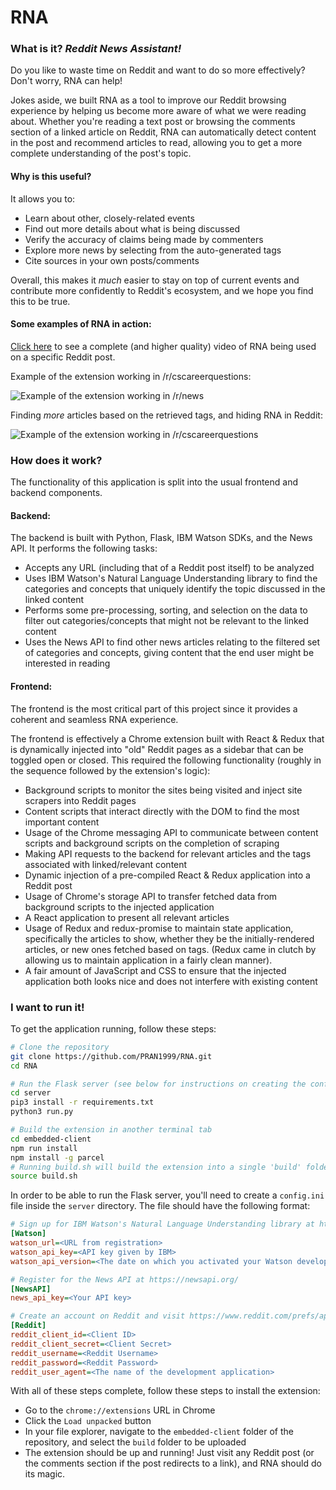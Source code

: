 # RNA

### What is it? ***R**eddit **N**ews **A**ssistant!*

Do you like to waste time on Reddit and want to do so more effectively? Don't worry, RNA can help!

Jokes aside, we built RNA as a tool to improve our Reddit browsing experience by helping us become more aware of what we were reading about. Whether you're reading a text post or browsing the comments section of a linked article on Reddit, RNA can automatically detect content in the post and recommend articles to read, allowing you to get a more complete understanding of the post's topic. 

#### Why is this useful?
It allows you to:
- Learn about other, closely-related events
- Find out more details about what is being discussed
- Verify the accuracy of claims being made by commenters
- Explore more news by selecting from the auto-generated tags
- Cite sources in your own posts/comments

Overall, this makes it *much* easier to stay on top of current events and contribute more confidently to Reddit's ecosystem, and we hope you find this to be true.

#### Some examples of RNA in action:

[Click here](https://youtu.be/qN-tWPS6SRE) to see a complete (and higher quality) video of RNA being used on a specific Reddit post.

Example of the extension working in /r/cscareerquestions:

![Example of the extension working in /r/news](https://media.giphy.com/media/1Af76HRni2FFIgJWNa/giphy.gif)

Finding *more* articles based on the retrieved tags, and hiding RNA in Reddit:

![Example of the extension working in /r/cscareerquestions](https://media.giphy.com/media/25aH4D32jjUlw4jsR5/giphy.gif)

### How does it work?
The functionality of this application is split into the usual frontend and backend components.

#### Backend:
The backend is built with Python, Flask, IBM Watson SDKs, and the News API. It performs the following tasks:
- Accepts any URL (including that of a Reddit post itself) to be analyzed
- Uses IBM Watson's Natural Language Understanding library to find the categories and concepts that uniquely identify the topic discussed in the linked content
- Performs some pre-processing, sorting, and selection on the data to filter out categories/concepts that might not be relevant to the linked content
- Uses the News API to find other news articles relating to the filtered set of categories and concepts, giving content that the end user might be interested in reading

#### Frontend:
The frontend is the most critical part of this project since it provides a coherent and seamless RNA experience.

The frontend is effectively a Chrome extension built with React & Redux that is dynamically injected into "old" Reddit pages as a sidebar that can be toggled open or closed. This required the following functionality (roughly in the sequence followed by the extension's logic):
- Background scripts to monitor the sites being visited and inject site scrapers into Reddit pages
- Content scripts that interact directly with the DOM to find the most important content
- Usage of the Chrome messaging API to communicate between content scripts and background scripts on the completion of scraping
- Making API requests to the backend for relevant articles and the tags associated with linked/relevant content
- Dynamic injection of a pre-compiled React & Redux application into a Reddit post
- Usage of Chrome's storage API to transfer fetched data from background scripts to the injected application
- A React application to present all relevant articles
- Usage of Redux and redux-promise to maintain state application, specifically the articles to show, whether they be the initially-rendered articles, or new ones fetched based on tags. (Redux came in clutch by allowing us to maintain application in a fairly clean manner).
- A fair amount of JavaScript and CSS to ensure that the injected application both looks nice and does not interfere with existing content

### I want to run it!
To get the application running, follow these steps:
```bash
# Clone the repository
git clone https://github.com/PRAN1999/RNA.git
cd RNA

# Run the Flask server (see below for instructions on creating the config file)
cd server
pip3 install -r requirements.txt
python3 run.py

# Build the extension in another terminal tab
cd embedded-client
npm run install
npm install -g parcel
# Running build.sh will build the extension into a single 'build' folder 
source build.sh
```

In order to be able to run the Flask server, you'll need to create a `config.ini` file inside the `server` directory. The file should have the following format:

```ini
# Sign up for IBM Watson's Natural Language Understanding library at https://www.ibm.com/watson/developer/
[Watson]
watson_url=<URL from registration>
watson_api_key=<API key given by IBM>
watson_api_version=<The date on which you activated your Watson developer account>

# Register for the News API at https://newsapi.org/
[NewsAPI]
news_api_key=<Your API key>

# Create an account on Reddit and visit https://www.reddit.com/prefs/apps/ to register a development application
[Reddit]
reddit_client_id=<Client ID>
reddit_client_secret=<Client Secret>
reddit_username=<Reddit Username>
reddit_password=<Reddit Password>
reddit_user_agent=<The name of the development application>
```

With all of these steps complete, follow these steps to install the extension:
- Go to the `chrome://extensions` URL in Chrome
- Click the `Load unpacked` button
- In your file explorer, navigate to the `embedded-client` folder of the repository, and select the `build` folder to be uploaded
- The extension should be up and running! Just visit any Reddit post (or the comments section if the post redirects to a link), and RNA should do its magic.
